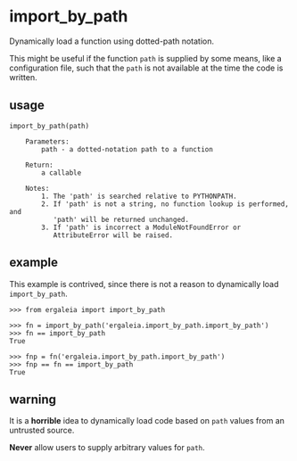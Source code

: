 # import_by_path

Dynamically load a function using dotted-path notation.

This might be useful if the function `path`
is supplied by some means, like a configuration file,
such that the `path`
is not available at the time the code is written.
## usage
```
import_by_path(path)

    Parameters:
        path - a dotted-notation path to a function

    Return:
        a callable

    Notes:
        1. The 'path' is searched relative to PYTHONPATH.
        2. If 'path' is not a string, no function lookup is performed, and
           'path' will be returned unchanged.
        3. If 'path' is incorrect a ModuleNotFoundError or
           AttributeError will be raised.
```

## example
This example is contrived, since there is not a reason to dynamically
load `import_by_path`.
```
>>> from ergaleia import import_by_path

>>> fn = import_by_path('ergaleia.import_by_path.import_by_path')
>>> fn == import_by_path
True

>>> fnp = fn('ergaleia.import_by_path.import_by_path')
>>> fnp == fn == import_by_path
True
```

## warning
It is a **horrible** idea to dynamically load code based on `path` values
from an untrusted source.

**Never** allow users to supply arbitrary values for `path`.
